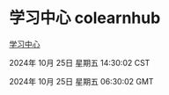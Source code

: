 # 学习中心 colearnhub
[学习中心](http://219.139.199.238:56308/colearnhub/)

2024年 10月 25日 星期五 14:30:02 CST

2024年 10月 25日 星期五 06:30:02 GMT
